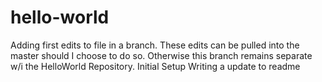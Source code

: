 # hello-world
Adding first edits to file in a branch. These edits can be pulled into the master should I choose to do so. Otherwise this branch remains separate w/i the HelloWorld Repository. 
Initial Setup
Writing a update to readme
